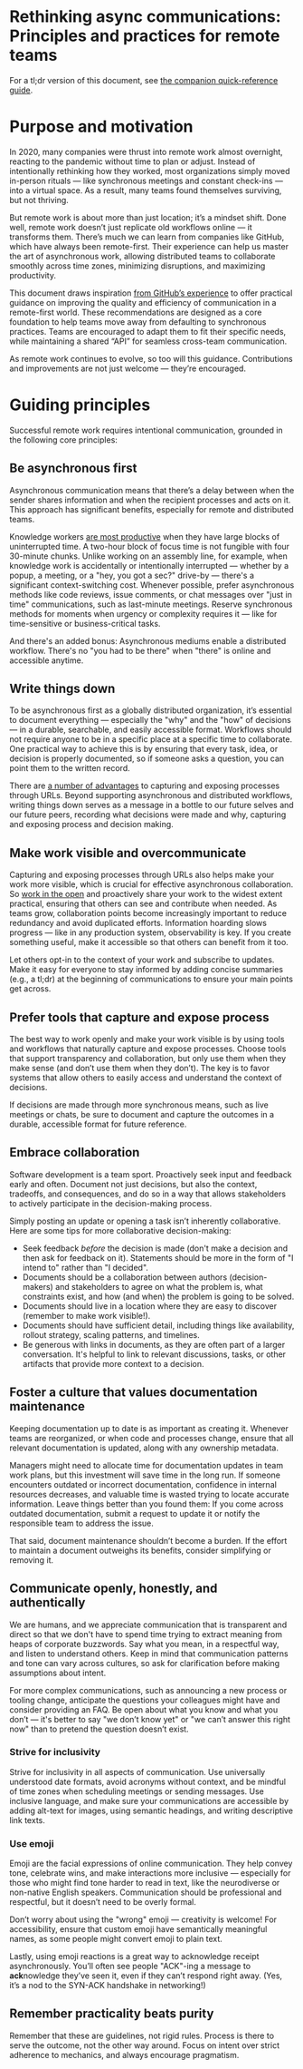 # Rethinking async communications: Principles and practices for remote teams

For a tl;dr version of this document, see [the companion quick-reference guide](./quick-ref.md).

# Purpose and motivation

In 2020, many companies were thrust into remote work almost overnight, reacting to the pandemic without time to plan or adjust. Instead of intentionally rethinking how they worked, most organizations simply moved in-person rituals — like synchronous meetings and constant check-ins — into a virtual space. As a result, many teams found themselves surviving, but not thriving.

But remote work is about more than just location; it’s a mindset shift. Done well, remote work doesn’t just replicate old workflows online — it transforms them. There’s much we can learn from companies like GitHub, which have always been remote-first. Their experience can help us master the art of asynchronous work, allowing distributed teams to collaborate smoothly across time zones, minimizing disruptions, and maximizing productivity.

This document draws inspiration [from GitHub’s experience](https://github.com/github/how-engineering-communicates) to offer practical guidance on improving the quality and efficiency of communication in a remote-first world. These recommendations are designed as a core foundation to help teams move away from defaulting to synchronous practices. Teams are encouraged to adapt them to fit their specific needs, while maintaining a shared “API” for seamless cross-team communication.

As remote work continues to evolve, so too will this guidance. Contributions and improvements are not just welcome — they’re encouraged.

# Guiding principles

Successful remote work requires intentional communication, grounded in the following core principles:

## Be asynchronous first

Asynchronous communication means that there’s a delay between when the sender shares information and when the recipient processes and acts on it. This approach has significant benefits, especially for remote and distributed teams.

Knowledge workers [are most productive](https://en.wikipedia.org/wiki/Flow_(psychology)) when they have large blocks of uninterrupted time. A two-hour block of focus time is not fungible with four 30-minute chunks. Unlike working on an assembly line, for example, when knowledge work is accidentally or intentionally interrupted — whether by a popup, a meeting, or a "hey, you got a sec?" drive-by — there's a significant context-switching cost. Whenever possible, prefer asynchronous methods like code reviews, issue comments, or chat messages over "just in time" communications, such as last-minute meetings. Reserve synchronous methods for moments when urgency or complexity requires it — like for time-sensitive or business-critical tasks.

And there's an added bonus: Asynchronous mediums enable a distributed workflow. There's no "you had to be there" when "there" is online and accessible anytime.

## Write things down

To be asynchronous first as a globally distributed organization, it’s essential to document everything — especially the "why" and the "how" of decisions — in a durable, searchable, and easily accessible format. Workflows should not require anyone to be in a specific place at a specific time to collaborate. One practical way to achieve this is by ensuring that every task, idea, or decision is properly documented, so if someone asks a question, you can point them to the written record.

There are [a number of advantages](https://ben.balter.com/2015/11/12/why-urls/#the-value-of-giving-concepts-urls) to capturing and exposing processes through URLs. Beyond supporting asynchronous and distributed workflows, writing things down serves as a message in a bottle to our future selves and our future peers, recording what decisions were made and why, capturing and exposing process and decision making.

## Make work visible and overcommunicate

Capturing and exposing processes through URLs also helps make your work more visible, which is crucial for effective asynchronous collaboration. So [work in the open](https://ben.balter.com/2022/02/16/leaders-show-their-work/) and proactively share your work to the widest extent practical, ensuring that others can see and contribute when needed. As teams grow, collaboration points become increasingly important to reduce redundancy and avoid duplicated efforts. Information hoarding slows progress — like in any production system, observability is key. If you create something useful, make it accessible so that others can benefit from it too.

Let others opt-in to the context of your work and subscribe to updates. Make it easy for everyone to stay informed by adding concise summaries (e.g., a tl;dr) at the beginning of communications to ensure your main points get across.

## Prefer tools that capture and expose process

The best way to work openly and make your work visible is by using tools and workflows that naturally capture and expose processes. Choose tools that support transparency and collaboration, but only use them when they make sense (and don’t use them when they don’t). The key is to favor systems that allow others to easily access and understand the context of decisions.

If decisions are made through more synchronous means, such as live meetings or chats, be sure to document and capture the outcomes in a durable, accessible format for future reference.

## Embrace collaboration

Software development is a team sport. Proactively seek input and feedback early and often. Document not just decisions, but also the context, tradeoffs, and consequences, and do so in a way that allows stakeholders to actively participate in the decision-making process.

Simply posting an update or opening a task isn’t inherently collaborative. Here are some tips for more collaborative decision-making:

* Seek feedback _before_ the decision is made (don't make a decision and then ask for feedback on it). Statements should be more in the form of "I intend to" rather than "I decided".
* Documents should be a collaboration between authors (decision-makers) and stakeholders to agree on what the problem is, what constraints exist, and how (and when) the problem is going to be solved.
* Documents should live in a location where they are easy to discover (remember to make work visible!).
* Documents should have sufficient detail, including things like availability, rollout strategy, scaling patterns, and timelines.
* Be generous with links in documents, as they are often part of a larger conversation. It's helpful to link to relevant discussions, tasks, or other artifacts that provide more context to a decision.

## Foster a culture that values documentation maintenance

Keeping documentation up to date is as important as creating it. Whenever teams are reorganized, or when code and processes change, ensure that all relevant documentation is updated, along with any ownership metadata.

Managers might need to allocate time for documentation updates in team work plans, but this investment will save time in the long run. If someone encounters outdated or incorrect documentation, confidence in internal resources decreases, and valuable time is wasted trying to locate accurate information. Leave things better than you found them: If you come across outdated documentation, submit a request to update it or notify the responsible team to address the issue.

That said, document maintenance shouldn’t become a burden. If the effort to maintain a document outweighs its benefits, consider simplifying or removing it.

## Communicate openly, honestly, and authentically

We are humans, and we appreciate communication that is transparent and direct so that we don't have to spend time trying to extract meaning from heaps of corporate buzzwords. Say what you mean, in a respectful way, and listen to understand others. Keep in mind that communication patterns and tone can vary across cultures, so ask for clarification before making assumptions about intent.

For more complex communications, such as announcing a new process or tooling change, anticipate the questions your colleagues might have and consider providing an FAQ. Be open about what you know and what you don’t — it's better to say "we don’t know yet" or "we can’t answer this right now" than to pretend the question doesn’t exist.

### Strive for inclusivity

Strive for inclusivity in all aspects of communication. Use universally understood date formats, avoid acronyms without context, and be mindful of time zones when scheduling meetings or sending messages. Use inclusive language, and make sure your communications are accessible by adding alt-text for images, using semantic headings, and writing descriptive link texts.

### Use emoji

Emoji are the facial expressions of online communication. They help convey tone, celebrate wins, and make interactions more inclusive — especially for those who might find tone harder to read in text, like the neurodiverse or non-native English speakers. Communication should be professional and respectful, but it doesn’t need to be overly formal.

Don’t worry about using the "wrong" emoji — creativity is welcome! For accessibility, ensure that custom emoji have semantically meaningful names, as some people might convert emoji to plain text.

Lastly, using emoji reactions is a great way to acknowledge receipt asynchronously. You’ll often see people "ACK"-ing a message to **ack**nowledge they’ve seen it, even if they can’t respond right away. (Yes, it’s a nod to the SYN-ACK handshake in networking!)

## Remember practicality beats purity

Remember that these are guidelines, not rigid rules. Process is there to serve the outcome, not the other way around. Focus on intent over strict adherence to mechanics, and always encourage pragmatism.
